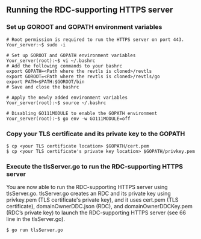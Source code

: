 ## Running the RDC-supporting HTTPS server

### Set up GOROOT and GOPATH environment variables
```
# Root permission is required to run the HTTPS server on port 443.
Your_server:~$ sudo -i

# Set up GOROOT and GOPATH environment variables
Your_server(root):~$ vi ~/.bashrc
# Add the following commands to your bashrc
export GOPATH=<Path where the revtls is cloned>/revtls
export GOROOT=<Path where the revtls is cloned>/revtls/go
export PATH=$PATH:$GOROOT/bin
# Save and close the bashrc

# Apply the newly added environment variables
Your_server(root):~$ source ~/.bashrc

# Disabling GO111MODULE to enable the GOPATH environment
Your_server(root):~$ go env -w GO111MODULE=off
```

### Copy your TLS certificate and its private key to the GOPATH

```
$ cp <your TLS certificate location> $GOPATH/cert.pem
$ cp <your TLS certificate's private key location> $GOPATH/privkey.pem
```

### Execute the tlsServer.go to run the RDC-supporting HTTPS server
You are now able to run the RDC-supporting HTTPS server using tlsServer.go. tlsServer.go creates an RDC and its private key using privkey.pem (TLS certificate's private key), and it uses cert.pem (TLS certificate), domainOwnerDDC.json (RDC), and domainOwnerDDCKey.pem (RDC’s private key) to launch the RDC-supporting HTTPS server (see 66 line in the tlsServer.go).

```
$ go run tlsServer.go
```